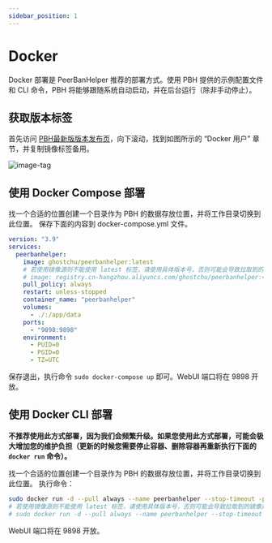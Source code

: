 ```yaml
---
sidebar_position: 1
---
```


# Docker

Docker 部署是 PeerBanHelper 推荐的部署方式。使用 PBH 提供的示例配置文件和 CLI 命令，PBH 将能够跟随系统自动启动，并在后台运行（除非手动停止）。

## 获取版本标签

首先访问 [PBH最新版版本发布页](https://github.com/PBH-BTN/PeerBanHelper/releases/latest)，向下滚动，找到如图所示的 “Docker 用户” 章节，并复制镜像标签备用。

![image-tag](./assets/docker-tag.png)

## 使用 Docker Compose 部署

找一个合适的位置创建一个目录作为 PBH 的数据存放位置，并将工作目录切换到此位置。
保存下面的内容到 docker-compose.yml 文件。

```yaml
version: "3.9"
services:
  peerbanhelper:
    image: ghostchu/peerbanhelper:latest
    # 若使用镜像源则不能使用 latest 标签，请使用具体版本号，否则可能会导致拉取到的镜像是远古版本
    # image: registry.cn-hangzhou.aliyuncs.com/ghostchu/peerbanhelper:<具体的版本号>  
    pull_policy: always
    restart: unless-stopped
    container_name: "peerbanhelper"
    volumes:
      - ./:/app/data
    ports:
      - "9898:9898"
    environment:
      - PUID=0
      - PGID=0
      - TZ=UTC
```

保存退出，执行命令 `sudo docker-compose up` 即可。WebUI 端口将在 9898 开放。

## 使用 Docker CLI 部署

**不推荐使用此方式部署，因为我们会频繁升级。如果您使用此方式部署，可能会极大增加您的维护负担（更新的时候您需要停止容器、删除容器再重新执行下面的 `docker run` 命令）。**

找一个合适的位置创建一个目录作为 PBH 的数据存放位置，并将工作目录切换到此位置。
执行命令：

```bash
sudo docker run -d --pull always --name peerbanhelper --stop-timeout -p 9898:9898 -v ${PWD}/:/app/data/ ghostchu/peerbanhelper:latest
# 若使用镜像源则不能使用 latest 标签，请使用具体版本号，否则可能会导致拉取到的镜像是远古版本
# sudo docker run -d --pull always --name peerbanhelper --stop-timeout -p 9898:9898 -v ${PWD}/:/app/data/ registry.cn-hangzhou.aliyuncs.com/ghostchu/peerbanhelper:<具体的版本号>
```

WebUI 端口将在 9898 开放。
